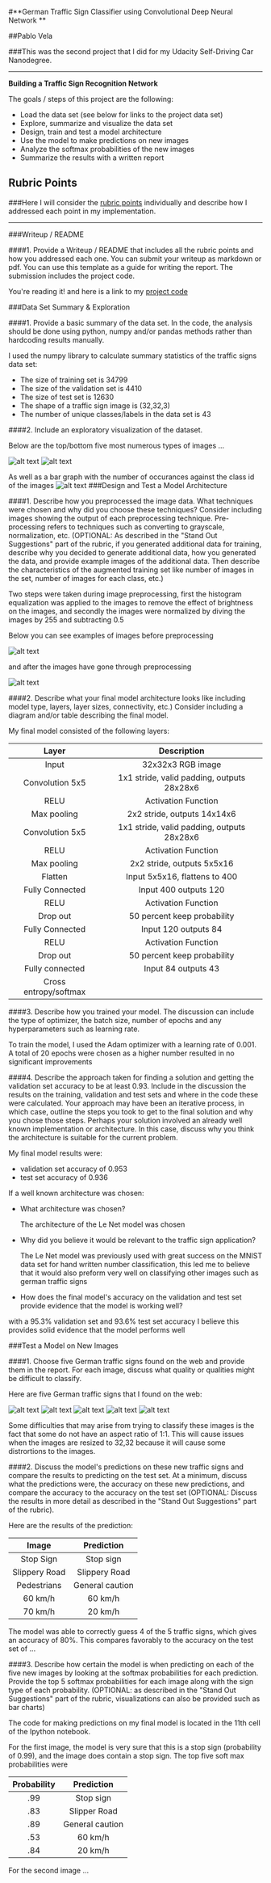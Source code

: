 #**German Traffic Sign Classifier using Convolutional Deep Neural Network ** 

##Pablo Vela

###This was the second project that I did for my Udacity Self-Driving Car Nanodegree. 

---

**Building a Traffic Sign Recognition Network**

The goals / steps of this project are the following:
* Load the data set (see below for links to the project data set)
* Explore, summarize and visualize the data set
* Design, train and test a model architecture
* Use the model to make predictions on new images
* Analyze the softmax probabilities of the new images
* Summarize the results with a written report


[//]: # (Image References)

[image1]: ./Images/BarChart.PNG "Bar Chart"
[image2]: ./Images/Top5.PNG "Top five"
[image3]: ./Images/Bottom5.PNG "Bottom Five"
[image4]: ./Images/before-preprocessing.PNG "before preprocessing"
[image5]: ./Images/after-preprocessing.PNG "after preprocessing"
[image6]: ./New_Traffic_Signs/3.jpg "new traffic signs"
[image7]: ./New_Traffic_Signs/4.jpg "before preprocessing"
[image8]: ./New_Traffic_Signs/14.jpg "before preprocessing"
[image9]: ./New_Traffic_Signs/23.jpg "before preprocessing"
[image10]: ./New_Traffic_Signs/27.jpg "before preprocessing"


## Rubric Points
###Here I will consider the [rubric points](https://review.udacity.com/#!/rubrics/481/view) individually and describe how I addressed each point in my implementation.  

---
###Writeup / README

####1. Provide a Writeup / README that includes all the rubric points and how you addressed each one. You can submit your writeup as markdown or pdf. You can use this template as a guide for writing the report. The submission includes the project code.

You're reading it! and here is a link to my [project code](https://github.com/pablovela5620/CarND-Traffic-Sign-Classifier-Project)

###Data Set Summary & Exploration

####1. Provide a basic summary of the data set. In the code, the analysis should be done using python, numpy and/or pandas methods rather than hardcoding results manually.

I used the numpy library to calculate summary statistics of the traffic
signs data set:

* The size of training set is 34799
* The size of the validation set is 4410
* The size of test set is 12630
* The shape of a traffic sign image is (32,32,3)
* The number of unique classes/labels in the data set is 43

####2. Include an exploratory visualization of the dataset.

Below are the top/bottom five most numerous types of images ...

![alt text][image2]
![alt text][image3]

As well as a bar graph with the number of occurances against the class id of the images
![alt text][image1]
###Design and Test a Model Architecture

####1. Describe how you preprocessed the image data. What techniques were chosen and why did you choose these techniques? Consider including images showing the output of each preprocessing technique. Pre-processing refers to techniques such as converting to grayscale, normalization, etc. (OPTIONAL: As described in the "Stand Out Suggestions" part of the rubric, if you generated additional data for training, describe why you decided to generate additional data, how you generated the data, and provide example images of the additional data. Then describe the characteristics of the augmented training set like number of images in the set, number of images for each class, etc.)

Two steps were taken during image preprocessing, first the histogram equalization was applied to the images 
to remove the effect of brightness on the images, and secondly the images were normalized by diving the images by 255 and 
subtracting 0.5

Below you can see examples of images before preprocessing

![alt text][image4]

and after the images have gone through preprocessing

![alt text][image5]
 

####2. Describe what your final model architecture looks like including model type, layers, layer sizes, connectivity, etc.) Consider including a diagram and/or table describing the final model.

My final model consisted of the following layers:

| Layer         		|     Description	        					| 
|:---------------------:|:---------------------------------------------:| 
| Input         		| 32x32x3 RGB image   							| 
| Convolution 5x5     	| 1x1 stride, valid padding, outputs 28x28x6 	|
| RELU					| Activation Function							|
| Max pooling	      	| 2x2 stride,  outputs 14x14x6 			    	|
| Convolution 5x5	    | 1x1 stride, valid padding, outputs 28x28x6    |
| RELU          		| Activation Function        					|
| Max pooling			| 2x2 stride,  outputs 5x5x16 					|
| Flatten				| Input 5x5x16, flattens to 400					|
| Fully Connected		| Input 400 outputs 120							|
| RELU					| Activation Function							|
| Drop out				| 50 percent keep probability					|
| Fully Connected		| Input 120 outputs 84							|
| RELU					| Activation Function							|
| Drop out				| 50 percent keep probability					|
| Fully connected		| Input 84 outputs 43							|
| Cross entropy/softmax	|												|


####3. Describe how you trained your model. The discussion can include the type of optimizer, the batch size, number of epochs and any hyperparameters such as learning rate.

To train the model, I used the Adam optimizer with a learning rate of 0.001. 
A total of 20 epochs were chosen as a higher number resulted in no significant improvements

####4. Describe the approach taken for finding a solution and getting the validation set accuracy to be at least 0.93. Include in the discussion the results on the training, validation and test sets and where in the code these were calculated. Your approach may have been an iterative process, in which case, outline the steps you took to get to the final solution and why you chose those steps. Perhaps your solution involved an already well known implementation or architecture. In this case, discuss why you think the architecture is suitable for the current problem.

My final model results were:
* validation set accuracy of 0.953 
* test set accuracy of 0.936

If a well known architecture was chosen:
* What architecture was chosen?

    The architecture of the Le Net model was chosen
* Why did you believe it would be relevant to the traffic sign application? 

    The Le Net model was previously used with
    great success on the MNIST data set for hand written number classification, this led me to believe that it would also preform
    very well on classifying other images such as german traffic signs
* How does the final model's accuracy on the validation and test set provide evidence that the model is working well?

with a 95.3% validation set and 93.6% test set accuracy I believe this provides solid evidence that the model performs well
 

###Test a Model on New Images

####1. Choose five German traffic signs found on the web and provide them in the report. For each image, discuss what quality or qualities might be difficult to classify.

Here are five German traffic signs that I found on the web:

![alt text][image6] ![alt text][image7] ![alt text][image8] 
![alt text][image9] ![alt text][image10]

Some difficulties that may arise from trying to classify these images is the fact that some do not have an aspect ratio of 1:1. This will cause issues
when the images are resized to 32,32 because it will cause some distrortions to the images.

####2. Discuss the model's predictions on these new traffic signs and compare the results to predicting on the test set. At a minimum, discuss what the predictions were, the accuracy on these new predictions, and compare the accuracy to the accuracy on the test set (OPTIONAL: Discuss the results in more detail as described in the "Stand Out Suggestions" part of the rubric).

Here are the results of the prediction:

| Image			        |     Prediction	        					| 
|:---------------------:|:---------------------------------------------:| 
| Stop Sign      		| Stop sign   									| 
| Slippery Road  		| Slippery Road									|
| Pedestrians			| General caution								|
| 60 km/h	      		| 60 km/h					 			    	|
| 70 km/h			    | 20 km/h      					       	    	|


The model was able to correctly guess 4 of the 5 traffic signs, which gives an accuracy of 80%. This compares favorably to the accuracy on the test set of ...

####3. Describe how certain the model is when predicting on each of the five new images by looking at the softmax probabilities for each prediction. Provide the top 5 softmax probabilities for each image along with the sign type of each probability. (OPTIONAL: as described in the "Stand Out Suggestions" part of the rubric, visualizations can also be provided such as bar charts)

The code for making predictions on my final model is located in the 11th cell of the Ipython notebook.

For the first image, the model is very sure that this is a stop sign (probability of 0.99), and the image does contain a stop sign. The top five soft max probabilities were

| Probability         	|     Prediction	        					| 
|:---------------------:|:---------------------------------------------:| 
| .99         			| Stop sign   									| 
| .83     				| Slipper Road									|
| .89					| General caution								|
| .53	      			| 60 km/h					 				    |
| .84				    | 20 km/h    							        |


For the second image ... 
